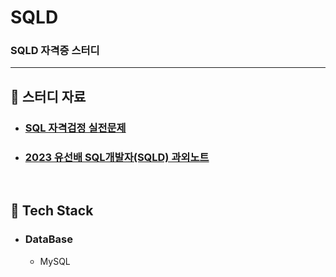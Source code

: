# SQLD

### SQLD 자격증 스터디

---

## :book: 스터디 자료

* ### [SQL 자격검정 실전문제](https://www.yes24.com/Product/Goods/33524934)
* ### [2023 유선배 SQL개발자(SQLD) 과외노트](https://www.youtube.com/playlist?list=PLyQR2NzLKOCaU8EZnKIIuJsZDM0xVUZ6r)

<br>

## :notebook_with_decorative_cover: Tech Stack

* ### DataBase
    - MySQL
